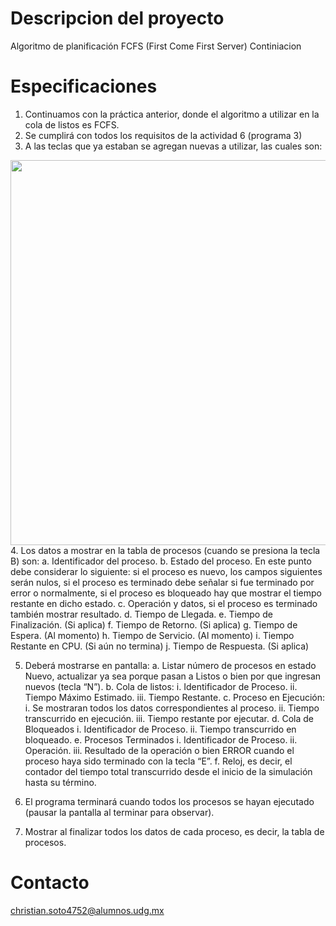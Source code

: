 # Descripcion del proyecto
Algoritmo de planificación FCFS (First Come First Server) Continiacion

# Especificaciones
1. Continuamos con la práctica anterior, donde el algoritmo a utilizar en la cola de listos es
   FCFS.
2. Se cumplirá con todos los requisitos de la actividad 6 (programa 3)
3. A las teclas que ya estaban se agregan nuevas a utilizar, las cuales son:
<img src="https://cdn.discordapp.com/attachments/762088441314934794/859559833291456512/unknown.png" width="706" height="616">
4. Los datos a mostrar en la tabla de procesos (cuando se presiona la tecla B) son:
    a. Identificador del proceso.
    b. Estado del proceso. En este punto debe considerar lo siguiente: si el proceso es
       nuevo, los campos siguientes serán nulos, si el proceso es terminado debe señalar si
       fue terminado por error o normalmente, si el proceso es bloqueado hay que mostrar
       el tiempo restante en dicho estado.
    c. Operación y datos, si el proceso es terminado también mostrar resultado.
    d. Tiempo de Llegada.
    e. Tiempo de Finalización. (Si aplica)
    f. Tiempo de Retorno. (Si aplica) 
    g. Tiempo de Espera. (Al momento)
    h. Tiempo de Servicio. (Al momento)
    i. Tiempo Restante en CPU. (Si aún no termina)
    j. Tiempo de Respuesta. (Si aplica)
    
5. Deberá mostrarse en pantalla:
    a. Listar número de procesos en estado Nuevo, actualizar ya sea porque pasan a Listos
       o bien por que ingresan nuevos (tecla “N”).
    b. Cola de listos:
        i. Identificador de Proceso.
        ii. Tiempo Máximo Estimado.
        iii. Tiempo Restante.
    c. Proceso en Ejecución:
        i. Se mostraran todos los datos correspondientes al proceso.
        ii. Tiempo transcurrido en ejecución.
        iii. Tiempo restante por ejecutar.
    d. Cola de Bloqueados
        i. Identificador de Proceso.
        ii. Tiempo transcurrido en bloqueado.
    e. Procesos Terminados
        i. Identificador de Proceso.
        ii. Operación.
        iii. Resultado de la operación o bien ERROR cuando el proceso haya sido
        terminado con la tecla “E”.
    f. Reloj, es decir, el contador del tiempo total transcurrido desde el inicio de la
       simulación hasta su término.
       
6. El programa terminará cuando todos los procesos se hayan ejecutado (pausar la pantalla al
   terminar para observar).
   
7. Mostrar al finalizar todos los datos de cada proceso, es decir, la tabla de procesos. 
# Contacto
christian.soto4752@alumnos.udg.mx  
